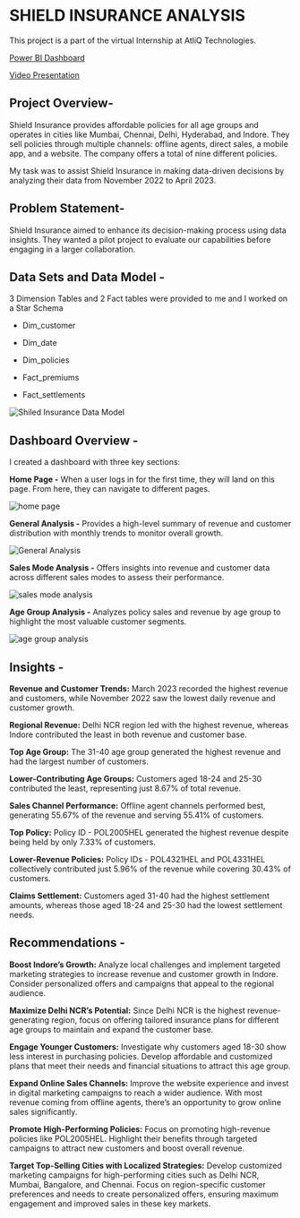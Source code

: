 # SHIELD INSURANCE ANALYSIS

This project is a part of the virtual Internship at AtliQ Technologies.

[Power BI Dashboard](https://app.powerbi.com/view?r=eyJrIjoiNjQyZWIzNDQtMTU5NS00ZGY4LThkOGUtZmQwN2ExOTViMzczIiwidCI6ImM2ZTU0OWIzLTVmNDUtNDAzMi1hYWU5LWQ0MjQ0ZGM1YjJjNCJ9&pageName=c409461be7270ac41e63&pageName=c409461be7270ac41e63)

[Video Presentation](https://www.linkedin.com/posts/mayurpawar8301_codebasicsvirtualinternship-dataanalytics-activity-7296037962998292480-x9KC?utm_source=share&utm_medium=member_desktop&rcm=ACoAAE4PqA8B7UiFw46YycR_R0SeCoycTUQtMko)

## Project Overview-

Shield Insurance provides affordable policies for all age groups and operates in cities like Mumbai, Chennai, Delhi, Hyderabad, and Indore. They sell policies through multiple channels: offline agents, direct sales, a mobile app, and a website. The company offers a total of nine different policies. 

My task was to assist Shield Insurance in making data-driven decisions by analyzing their data from November 2022 to April 2023.

## Problem Statement-

Shield Insurance aimed to enhance its decision-making process using data insights. They wanted a pilot project to evaluate our capabilities before engaging in a larger collaboration. 

## Data Sets and Data Model - 

3 Dimension Tables and 2 Fact tables were provided to me and I worked on a Star Schema 

* Dim_customer
* Dim_date
* Dim_policies

* Fact_premiums
* Fact_settlements




![Shiled Insurance Data Model](https://github.com/user-attachments/assets/ae0f80c5-22b9-405f-974a-d225194b7b7a)



## Dashboard Overview - 

I created a dashboard with three key sections:

**Home Page -** When a user logs in for the first time, they will land on this page. From here, they can navigate to different pages.

![home page](https://github.com/user-attachments/assets/4c86e911-c87f-41b4-aea9-d9e95c662d8f)



**General Analysis -** Provides a high-level summary of revenue and customer distribution with monthly trends to monitor overall growth.

![General Analysis](https://github.com/user-attachments/assets/e7ed8330-e2f8-4b7d-83df-12d88e0edb2e)



**Sales Mode Analysis -** Offers insights into revenue and customer data across different sales modes to assess their performance.


![sales mode analysis](https://github.com/user-attachments/assets/04575041-dfaa-4a66-961b-696c240cb9fb)



**Age Group Analysis -** Analyzes policy sales and revenue by age group to highlight the most valuable customer segments.

![age group analysis](https://github.com/user-attachments/assets/68b72b1a-440b-48a0-840c-68b8b83a4bc6)



## Insights -

**Revenue and Customer Trends:** March 2023 recorded the highest revenue and customers, while November 2022 saw the lowest daily revenue and customer growth.

**Regional Revenue:** Delhi NCR region led with the highest revenue, whereas Indore contributed the least in both revenue and customer base.

**Top Age Group:** The 31-40 age group generated the highest revenue and had the largest number of customers.

**Lower-Contributing Age Groups:** Customers aged 18-24 and 25-30 contributed the least, representing just 8.67% of total revenue.

**Sales Channel Performance:** Offline agent channels performed best, generating 55.67% of the revenue and serving 55.41% of customers.

**Top Policy:** Policy ID - POL2005HEL generated the highest revenue despite being held by only 7.33% of customers.

**Lower-Revenue Policies:** Policy IDs - POL4321HEL and POL4331HEL collectively contributed just 5.96% of the revenue while covering 30.43% of customers.

**Claims Settlement:** Customers aged 31-40 had the highest settlement amounts, whereas those aged 18-24 and 25-30 had the lowest settlement needs.



## Recommendations -

**Boost Indore’s Growth:** Analyze local challenges and implement targeted marketing strategies to increase revenue and customer growth in Indore. Consider personalized offers and campaigns that appeal to the regional audience.

**Maximize Delhi NCR’s Potential:** Since Delhi NCR is the highest revenue-generating region, focus on offering tailored insurance plans for different age groups to maintain and expand the customer base.

**Engage Younger Customers:** Investigate why customers aged 18-30 show less interest in purchasing policies. Develop affordable and customized plans that meet their needs and financial situations to attract this age group.

**Expand Online Sales Channels:** Improve the website experience and invest in digital marketing campaigns to reach a wider audience. With most revenue coming from offline agents, there’s an opportunity to grow online sales significantly.

**Promote High-Performing Policies:** Focus on promoting high-revenue policies like POL2005HEL. Highlight their benefits through targeted campaigns to attract new customers and boost overall revenue.

**Target Top-Selling Cities with Localized Strategies:** Develop customized marketing campaigns for high-performing cities such as Delhi NCR, Mumbai, Bangalore, and Chennai. Focus on region-specific customer preferences and needs to create personalized offers, ensuring maximum engagement and improved sales in these key markets.
